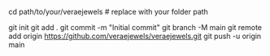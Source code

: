 cd path/to/your/veraejewels   # replace with your folder path

git init
git add .
git commit -m "Initial commit"
git branch -M main
git remote add origin https://github.com/veraejewels/veraejewels.git
git push -u origin main
